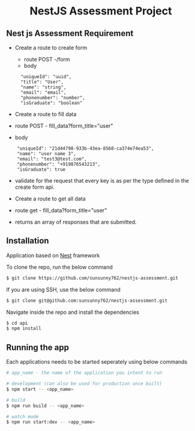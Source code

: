 <h1 align="center">NestJS Assessment Project</h1>

## Nest js Assessment Requirement

- Create a route to create form
  - route POST -/form
  - body
  ```
    "uniqueId": "uuid",
    "title": "User",
    "name": "string",
    "email": "email",
    "phonenumber": "number",
    "isGraduate": "boolean"
  ```

-	Create a route to fill data
  - route POST - fill_data?form_title="user"
  - body
```
    "uniqueId": "21d44798-933b-43ea-8568-ca374e74ea53",
    "name": "user name 3",
    "email": "test3@test.com",
    "phonenumber": "+919876543213",
    "isGraduate": true
  ```

-	validate for the request that every key is as per the type defined in the create form api.

-	Create a route to get all data
  - route get - fill_data?form_title="user"
  - returns an array of responses that are submitted.

## Installation

Application based on [Nest](https://github.com/nestjs/nest) framework

To clone the repo, run the below command

```bash
$ git clone https://github.com/sunsunny762/nestjs-assessment.git
```

If you are using SSH, use the below command

```bash
$ git clone git@github.com:sunsunny762/nestjs-assessment.git
```

Navigate inside the repo and install the dependencies

```bash
$ cd api
$ npm install
```

## Running the app

Each applications needs to be started seperately using below commands

```bash
# app_name - the name of the application you intent to run

# development (can also be used for production once built)
$ npm start -- <app_name>

# build
$ npm run build -- <app_name>

# watch mode
$ npm run start:dev -- <app_name>
```



